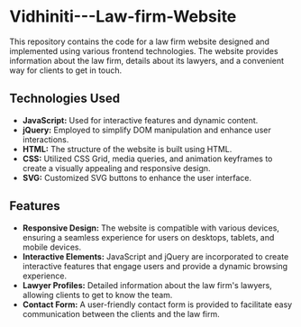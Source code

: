 # Vidhiniti---Law-firm-Website

This repository contains the code for a law firm website designed and implemented using various frontend technologies. The website provides information about the law firm, details about its lawyers, and a convenient way for clients to get in touch.

## Technologies Used

- **JavaScript:** Used for interactive features and dynamic content.
- **jQuery:** Employed to simplify DOM manipulation and enhance user interactions.
- **HTML:** The structure of the website is built using HTML.
- **CSS:** Utilized CSS Grid, media queries, and animation keyframes to create a visually appealing and responsive design.
- **SVG:** Customized SVG buttons to enhance the user interface.

## Features

- **Responsive Design:** The website is compatible with various devices, ensuring a seamless experience for users on desktops, tablets, and mobile devices.
- **Interactive Elements:** JavaScript and jQuery are incorporated to create interactive features that engage users and provide a dynamic browsing experience.
- **Lawyer Profiles:** Detailed information about the law firm's lawyers, allowing clients to get to know the team.
- **Contact Form:** A user-friendly contact form is provided to facilitate easy communication between the clients and the law firm.

